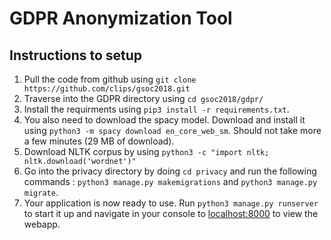# GDPR Anonymization Tool
## Instructions to setup

 1. Pull the code from github using `git clone https://github.com/clips/gsoc2018.git`
 2. Traverse into the GDPR directory using `cd gsoc2018/gdpr/`
 3. Install the requirments using `pip3 install -r requirements.txt`. 
 4. You also need to download the spacy model. Download and install it using `python3 -m spacy download en_core_web_sm`. Should not take more a few minutes (29 MB of download).
 5. Download NLTK corpus by using `python3 -c "import nltk; nltk.download('wordnet')"`
 6. Go into the privacy directory by doing `cd privacy` and run the following commands : `python3 manage.py makemigrations` and `python3 manage.py migrate`. 
 7. Your application is now ready to use. Run `python3 manage.py runserver` to start it up and navigate in your console to [localhost:8000](localhost:8000) to view the webapp.